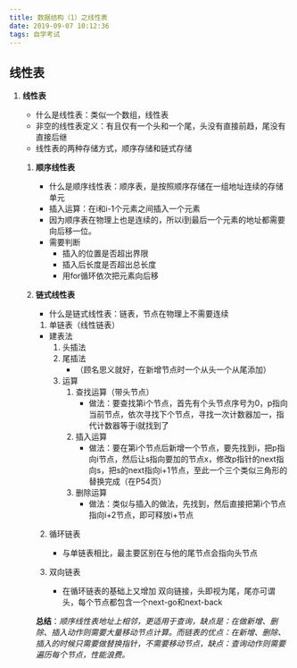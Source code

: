 ```yaml
---
title: 数据结构（1）之线性表
date: 2019-09-07 10:12:36
tags: 自学考试
---
```


## 线性表

1. **线性表**  
    - 什么是线性表：类似一个数组，线性表
    - 非空的线性表定义：有且仅有一个头和一个尾，头没有直接前趋，尾没有直接后继
    - 线性表的两种存储方式，顺序存储和链式存储

    1. **顺序线性表**  
        - 什么是顺序线性表：顺序表，是按照顺序存储在一组地址连续的存储单元
        - 插入运算：在i和i-1个元素之间插入一个元素
        - 因为顺序表在物理上也是连续的，所以i到最后一个元素的地址都需要向后移一位。
        - 需要判断
            - 插入的位置是否超出界限
            - 插入后长度是否超出总长度
            - 用for循环依次把元素向后移

    2. **链式线性表**  
        - 什么是链式线性表：链表，节点在物理上不需要连续
        
        1. 单链表（线性链表）
        - 建表法
            1. 头插法
            2. 尾插法
                - （顾名思义就好，在新增节点时一个从头一个从尾添加）
            3. 运算
                1. 查找运算（带头节点）
                    - 做法：要查找第i个节点，首先有个头节点序号为0，p指向当前节点，依次寻找下个节点，寻找一次计数器加一，指代计数器等于i就找到了
                2. 插入运算
                    - 做法：要在第i个节点后新增一个节点，要先找到i，把p指向i节点，然后让s指向要加的节点x，修改p指针的next指向s，把s的next指向i+1节点，至此一个三个类似三角形的替换完成（在P54页）
                3. 删除运算
                    - 做法：类似与插入的做法，先找到，然后直接把第i个节点指向i+2节点，即可释放i+节点

        2. 循环链表
            - 与单链表相比，最主要区别在与他的尾节点会指向头节点

        3. 双向链表
            - 在循环链表的基础上又增加 双向链接，头即视为尾，尾亦可谓头，每个节点都包含一个next-go和next-back

        **总结**：*顺序线性表地址上相邻，更适用于查询，缺点是：在做新增、删除、插入动作则需要大量移动节点计算。而链表的优点：在新增、删除、插入的时候只需要做替换指针，不需要移动节点，缺点：查询动作则需要遍历每个节点，性能浪费。*
